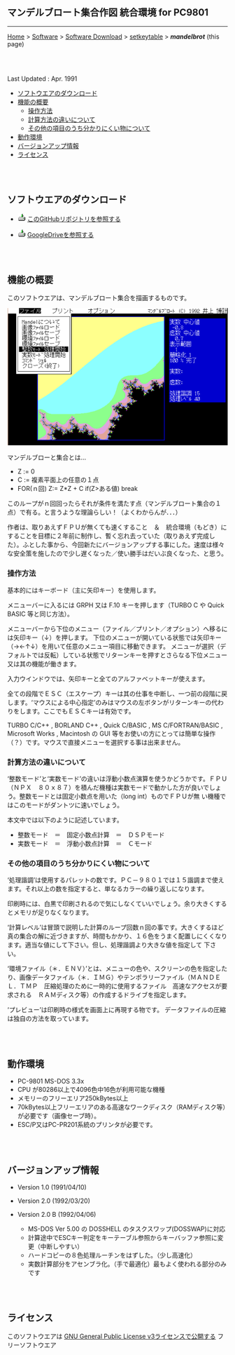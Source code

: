 ## マンデルブロート集合作図 統合環境 for PC9801<!-- omit in toc -->

---
[Home](https://oasis3855.github.io/webpage/) > [Software](https://oasis3855.github.io/webpage/software/index.html) > [Software Download](https://oasis3855.github.io/webpage/software/software-download.html) > [setkeytable](../mandelbrot/README.md) > ***mandelbrot*** (this page)

<br />
<br />

Last Updated : Apr. 1991


- [ソフトウエアのダウンロード](#ソフトウエアのダウンロード)
- [機能の概要](#機能の概要)
  - [操作方法](#操作方法)
  - [計算方法の違いについて](#計算方法の違いについて)
  - [その他の項目のうち分かりにくい物について](#その他の項目のうち分かりにくい物について)
- [動作環境](#動作環境)
- [バージョンアップ情報](#バージョンアップ情報)
- [ライセンス](#ライセンス)

<br />
<br />

## ソフトウエアのダウンロード

- ![download icon](../readme_pics/soft-ico-download-darkmode.gif)   [このGitHubリポジトリを参照する](../mandelbrot/download) 

- ![download icon](../readme_pics/soft-ico-download-darkmode.gif)   [GoogleDriveを参照する](https://drive.google.com/drive/folders/0B7BSijZJ2TAHY2UzMWI5NDQtZWRjYi00MTdlLThlMGUtYmUwMDg2NGJkYmIy?resourcekey=0-0g55CdK32ZnItl6j99GNZA) 

<br />
<br />

## 機能の概要

このソフトウエアは、マンデルブロート集合を描画するものです。

![画面例](readme_pics/soft-pc98-mandel.gif)

マンデルブローと集合とは…
- Z := 0
- C := 複素平面上の任意の１点
- FOR(ｎ回) Z:= Z*Z + C  if(Z>ある値) break

このループがｎ回回ったらそれが条件を満たす点（マンデルブロート集合の１点）で有る。と言うような理論らしい！（よくわからんが．．．）

作者は、取りあえずＦＰＵが無くても速くすること　＆　統合環境（もどき）にすることを目標に２年前に制作し、暫く忘れ去っていた（取りあえず完成した）。ふとした事から、今回新たにバージョンアップする事にした。速度は様々な安全策を施したので少し遅くなった／使い勝手はだいぶ良くなった、と思う。

### 操作方法

基本的にはキーボード（主に矢印キー）を使用します。

メニューバーに入るには GRPH 又は F.10 キーを押します（TURBO C や Quick BASIC 等と同じ方法）。

メニューバーから下位のメニュー（ファイル／プリント／オプション）へ移るには矢印キー（↓）を押します。
下位のメニューが開いている状態では矢印キー（→←↑↓）を用いて任意のメニュー項目に移動できます。
メニューが選択（デフォルトでは反転）している状態でリターンキーを押すとさらなる下位メニュー又は其の機能が働きます。

入力ウインドウでは、矢印キーと全てのアルファベットキーが使えます。

全ての段階でＥＳＣ（エスケープ）キーは其の仕事を中断し、一つ前の段階に戻します。‘マウスによる中心指定’のみはマウスの左ボタンがリターンキーの代わりをします。ここでもＥＳＣキーは有効です。

TURBO C/C++ , BORLAND C++ , Quick C/BASIC , MS C/FORTRAN/BASIC , Microsoft Works , Macintosh の GUI 等をお使いの方にとっては簡単な操作（？）です。マウスで直接メニューを選択する事は出来ません。

### 計算方法の違いについて
‘整数モード’と‘実数モード’の違いは浮動小数点演算を使うかどうかです。ＦＰＵ（ＮＰＸ　８０ｘ８７）を積んだ機種は実数モードで動かした方が良いでしょう。整数モードとは固定小数点を用いた（long int）ものでＦＰＵが無
い機種ではこのモードがダントツに速いでしょう。

本文中では以下のように記述しています。

- 整数モード　＝　固定小数点計算　＝　ＤＳＰモード
- 実数モード　＝　浮動小数点計算　＝　Ｃモード

### その他の項目のうち分かりにくい物について

‘処理諧調’は使用するパレットの数です。ＰＣ－９８０１では１５諧調まで使えます。それ以上の数を指定すると、単なるカラーの繰り返しになります。

印刷時には、白黒で印刷されるので気にしなくていいでしょう。余り大きくするとメモリが足りなくなります。

‘計算レベル’は冒頭で説明した計算のループ回数ｎ回の事です。大きくするほど真の集合の解に近づきますが、時間もかかり、１６色をうまく配置しにくくなります。適当な値にして下さい。但し、処理諧調より大きな値を指定して
下さい。

‘環境ファイル（＊．ＥＮＶ）’とは、メニューの色や、スクリーンの色を指定したり、画像データファイル（＊．ＩＭＧ）やテンポラリーファイル（ＭＡＮＤＥＬ．ＴＭＰ　圧縮処理のために一時的に使用するファイル　高速なアクセスが要求される　ＲＡＭディスク等）の作成するドライブを指定します。

‘プレビュー’は印刷時の様式を画面上に再現する物です。
データファイルの圧縮は独自の方法を取っています。

<br />
<br />

## 動作環境

- PC-9801 MS-DOS 3.3x
- CPU が80286以上で4096色中16色が利用可能な機種
- メモリーのフリーエリア250kBytes以上
- 70kBytes以上フリーエリアのある高速なワークディスク（RAMディスク等）が必要です（画像セーブ時）。
- ESC/P又はPC-PR201系統のプリンタが必要です。

<br />
<br />

## バージョンアップ情報

-  Version 1.0 (1991/04/10) 

-  Version 2.0 (1992/03/20) 

-  Version 2.0 B (1992/04/06)
   -  MS-DOS Ver 5.00 の DOSSHELL のタスクスワップ(DOSSWAP)に対応
   -  計算途中でESCキー判定をキーテーブル参照からキーバッファ参照に変更（中断しやすい）
   -  ハードコピーの８色処理ルーチンをはずした。（少し高速化）
   -  実数計算部分をアセンブラ化。（手で最適化）最もよく使われる部分のみです

<br />
<br />

## ライセンス

このソフトウエアは [GNU General Public License v3ライセンスで公開する](https://gpl.mhatta.org/gpl.ja.html) フリーソフトウエア
